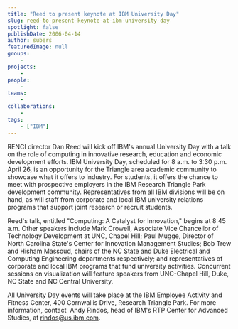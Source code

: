 ```yaml
---
title: "Reed to present keynote at IBM University Day"
slug: reed-to-present-keynote-at-ibm-university-day
spotlight: false
publishDate: 2006-04-14
author: subers
featuredImage: null
groups:
    - 
projects:
    - 
people:
    - 
teams: 
    - 
collaborations:
    - 
tags:
    - ["IBM"]
---
```

RENCI director Dan Reed will kick off IBM's annual University Day with a talk on the role of computing in innovative research, education and economic development efforts. IBM University Day, scheduled for 8 a.m. to 3:30 p.m. April 26, is an opportunity for the Triangle area academic community to showcase what it offers to industry. For students, it offers the chance to meet with prospective employers in the IBM Research Triangle Park development community. Representatives from all IBM divisions will be on hand, as will staff from corporate and local IBM university relations programs that support joint research or recruit students. <!--more-->

Reed's talk, entitled "Computing: A Catalyst for Innovation," begins at 8:45 a.m. Other speakers include Mark Crowell, Associate Vice Chancellor of Technology Development at UNC, Chapel Hill; Paul Mugge, Director of North Carolina State's Center for Innovation Management Studies; Bob Trew and Hisham Massoud, chairs of the NC State and Duke Electrical and Computing Engineering departments respectively; and representatives of corporate and local IBM programs that fund university activities. Concurrent sessions on visualization will feature speakers from UNC-Chapel Hill, Duke, NC State and NC Central University.

All University Day events will take place at the IBM Employee Activity and Fitness Center, 400 Cornwallis Drive, Research Triangle Park. For more information, contact  Andy Rindos, head of IBM's RTP Center for Advanced Studies, at <a href="mailto:rindos@us.ibm.com">rindos@us.ibm.com</a>.
